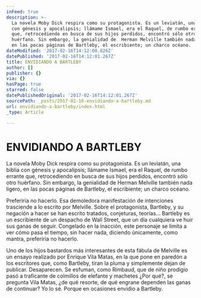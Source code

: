 ```yaml
---
inFeed: true
description: >-
  La novela Moby Dick respira como su protagonista. Es un leviatán, una biblia
  con génesis y apocalipsis; llámame Ismael, era el Raquel, de rumbo errante
  que, retrocediendo en busca de sus hijos perdidos, encontró sólo otro
  huérfano. Sin embargo, la genialidad de  Herman Melville también nada ligero,
  en las pocas páginas de Bartleby, el escribiente; un charco océano.
dateModified: '2017-02-16T14:12:00.826Z'
datePublished: '2017-02-16T14:12:01.267Z'
title: ENVIDIANDO A BARTLEBY
author: []
publisher: {}
via: {}
hasPage: true
starred: false
datePublishedOriginal: '2017-02-16T14:12:01.267Z'
sourcePath: _posts/2017-02-16-envidiando-a-bartleby.md
url: envidiando-a-bartleby/index.html
_type: Article

---
```

# ENVIDIANDO A BARTLEBY

La novela Moby Dick respira como su protagonista. Es un leviatán, una biblia con génesis y apocalipsis; llámame Ismael, era el Raquel, de rumbo errante que, retrocediendo en busca de sus hijos perdidos, encontró sólo otro huérfano. Sin embargo, la genialidad de Herman Melville también nada ligero, en las pocas páginas de Bartleby, el escribiente; un charco océano.

Preferiría no hacerlo. Esa demoledora manifestación de intenciones trasciende a lo escrito por Melville. Sobre el protagonista, Bartleby, y su negación a hacer se han escrito tratados, conjeturas, teorías... Bartleby es un escribiente de un despacho de Wall Street, que un día cualquiera ve huir sus ganas de seguir. Congelado en la inacción, este personaje se limita a ver cómo pasa el tiempo, sin hacer nada, diciendo únicamente, como mantra, preferiría no hacerlo.

Uno de los hijos bastardos más interesantes de esta fábula de Melville es un ensayo realizado por Enrique Vila Matas, en la que pone en paredón a los escritores que, como Bartleby, tiran la pluma y simplemente dejan de publicar. Desaparecen. Se esfuman, como Rimbaud, que de niño prodigio pasó a traficante de colmillos de elefante y machetes ¿Por qué?, se pregunta Vila Matas, ¿de qué resorte, de qué engrane dependen las ganas de continuar? Yo lo sé. Porque en ocasiones envidio a Bartleby.